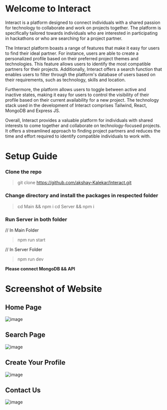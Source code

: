 # Welcome to Interact

Interact is a platform designed to connect individuals with a shared passion for technology to collaborate and work on projects together. The platform is specifically tailored towards individuals who are interested in participating in hackathons or who are searching for a project partner.

The Interact platform boasts a range of features that make it easy for users to find their ideal partner. For instance, users are able to create a personalized profile based on their preferred project themes and technologies. This feature allows users to identify the most compatible partners for their projects. Additionally, Interact offers a search function that enables users to filter through the platform's database of users based on their requirements, such as technology, skills and location.

Furthermore, the platform allows users to toggle between active and inactive states, making it easy for users to control the visibility of their profile based on their current availability for a new project. The technology stack used in the development of Interact comprises Tailwind, React, MongoDB and Express JS.

Overall, Interact provides a valuable platform for individuals with shared interests to come together and collaborate on technology-focused projects. It offers a streamlined approach to finding project partners and reduces the time and effort required to identify compatible individuals to work with.


# Setup Guide

### Clone the repo
>git clone https://github.com/akshay-Kalekar/Interact.git

### Change directory and install the packages in respected folder
>cd Main && npm i 
>cd Server && npm i

### Run Server in both folder

// In Main Folder
>npm run start 

// In Server Folder
>npm run dev

**Please connect MongoDB && API**


# Screenshot of Website

## Home Page
![image](https://user-images.githubusercontent.com/50509605/225870069-d48b8000-0025-46b5-b43f-b4a62dcf0b0c.png)

## Search Page
![image](https://user-images.githubusercontent.com/50509605/225870358-91736d4f-8e1f-4dad-ac4d-4f7953c8c626.png)

## Create Your Profile
![image](https://user-images.githubusercontent.com/50509605/225870820-65d364b5-cf19-4436-9056-8ce2ff955da4.png)

## Contact Us
![image](https://user-images.githubusercontent.com/50509605/225870539-77059e9b-6a8c-4f98-9b9d-9f69aa313b5d.png)






